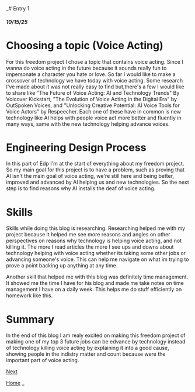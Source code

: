 _# Entry 1
##### 10/15/25

# Choosing a topic (Voice Acting)
For this freedom project I chose a topic that contains voice acting. Since I wanna do voice acting in the future because it sounds really fun to impersonate a character you hate or love. So far I would like to make a crossover of technology we have today with voice acting. Some research I've made about it was not really easy to find but,there's a few I would like to share like "The Future of Voice Acting: AI and Technology Trends" By Voicover Kickstart, "The Evolution of Voice Acting in the Digital Era" by OutSpoken Voices, and "Unlocking Creative Potential: AI Voice Tools for Voice Actors" by Respeecher. Each one of these have in common is new technology like AI helps with people voice act more better and fluently in many ways, same with the new technology helping advance voices.

# Engineering Design Process
In this part of Edp I'm at the start of everything about my freedom project. So my main goal for this project is to have a problem, such as proving that AI isn't the main goal of voice acting, we're still here and being better, improved and advanced by AI  helping us and new technologies. So the next step is to find reasons why AI installs the deaf of voice acting.
# Skills
Skills while doing this blog is researching. Researching helped me with my project because it helped me see more reasons and angles on other perspectives on reasons why technology is helping voice acting, and not killing it. The more I read articles the more I see ups and downs about technology helping with voice acting whether its taking some other jobs or advancing someone's voice. This can help me navigate on what im trying to prove a point backing up anything at any time.

Another skill that helped me with this blog was definitely time management. It showed me the time I have for his blog and made me take notes on time management I have on a daily week. This helps me do stuff efficiently on homework like this.
# Summary
In the end of this blog I am realy excited on making this freedom project of making one of my top 3 future jobs can be edvance by technology instead of technology killing voice acting by explaining it into a good cause, showing people in the indistry matter and count because were the important part of voice acting.

[Next](entry02.md)

[Home](../README.md)
_
